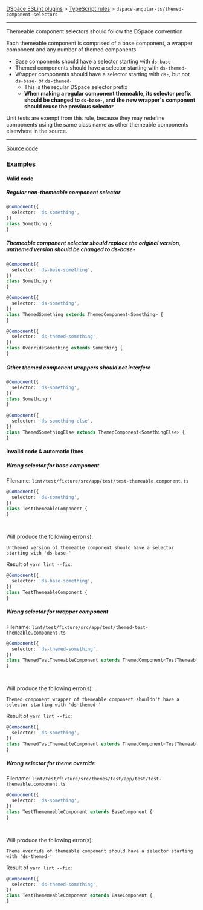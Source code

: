 [DSpace ESLint plugins](../../../../lint/README.md) > [TypeScript rules](../index.md) > `dspace-angular-ts/themed-component-selectors`
_______

Themeable component selectors should follow the DSpace convention

Each themeable component is comprised of a base component, a wrapper component and any number of themed components
- Base components should have a selector starting with `ds-base-`
- Themed components should have a selector starting with `ds-themed-`
- Wrapper components should have a selector starting with `ds-`, but not `ds-base-` or `ds-themed-`
  - This is the regular DSpace selector prefix
  - **When making a regular component themeable, its selector prefix should be changed to `ds-base-`, and the new wrapper's component should reuse the previous selector**

Unit tests are exempt from this rule, because they may redefine components using the same class name as other themeable components elsewhere in the source.
      

_______

[Source code](../../../../lint/src/rules/ts/themed-component-selectors.ts)



### Examples


#### Valid code
    
##### Regular non-themeable component selector
        
```typescript
@Component({
  selector: 'ds-something',
})
class Something {
}
```
        
    
##### Themeable component selector should replace the original version, unthemed version should be changed to ds-base-
        
```typescript
@Component({
  selector: 'ds-base-something',
})
class Something {
}

@Component({
  selector: 'ds-something',
})
class ThemedSomething extends ThemedComponent<Something> {
}

@Component({
  selector: 'ds-themed-something',
})
class OverrideSomething extends Something {
}
```
        
    
##### Other themed component wrappers should not interfere
        
```typescript
@Component({
  selector: 'ds-something',
})
class Something {
}

@Component({
  selector: 'ds-something-else',
})
class ThemedSomethingElse extends ThemedComponent<SomethingElse> {
}
```
        
    



#### Invalid code  &amp; automatic fixes
    
##### Wrong selector for base component
        
Filename: `lint/test/fixture/src/app/test/test-themeable.component.ts`
        
```typescript
@Component({
  selector: 'ds-something',
})
class TestThemeableComponent {
}

        

```
Will produce the following error(s):
```
Unthemed version of themeable component should have a selector starting with 'ds-base-'
```
        
Result of `yarn lint --fix`:
```typescript
@Component({
  selector: 'ds-base-something',
})
class TestThemeableComponent {
}
```
        
    
##### Wrong selector for wrapper component
        
Filename: `lint/test/fixture/src/app/test/themed-test-themeable.component.ts`
        
```typescript
@Component({
  selector: 'ds-themed-something',
})
class ThemedTestThemeableComponent extends ThemedComponent<TestThemeableComponent> {
}

        

```
Will produce the following error(s):
```
Themed component wrapper of themeable component shouldn't have a selector starting with 'ds-themed-'
```
        
Result of `yarn lint --fix`:
```typescript
@Component({
  selector: 'ds-something',
})
class ThemedTestThemeableComponent extends ThemedComponent<TestThemeableComponent> {
}
```
        
    
##### Wrong selector for theme override
        
Filename: `lint/test/fixture/src/themes/test/app/test/test-themeable.component.ts`
        
```typescript
@Component({
  selector: 'ds-something',
})
class TestThememeableComponent extends BaseComponent {
}

        

```
Will produce the following error(s):
```
Theme override of themeable component should have a selector starting with 'ds-themed-'
```
        
Result of `yarn lint --fix`:
```typescript
@Component({
  selector: 'ds-themed-something',
})
class TestThememeableComponent extends BaseComponent {
}
```
        
    

